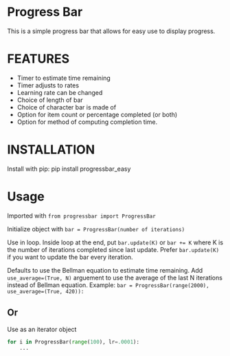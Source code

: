 # Progress Bar
This is a simple progress bar that allows for easy use to display progress.

# FEATURES
- Timer to estimate time remaining
- Timer adjusts to rates
- Learning rate can be changed
- Choice of length of bar
- Choice of character bar is made of
- Option for item count or percentage completed (or both)
- Option for method of computing completion time.

# INSTALLATION
Install with pip: pip install progressbar_easy

# Usage
Imported with `from progressbar import ProgressBar`

Initialize object with `bar = ProgressBar(number of iterations)`

Use in loop. Inside loop at the end, put `bar.update(K)` or `bar += K` where K is the number of iterations completed since last update.
Prefer `bar.update(K)` if you want to update the bar every iteration.

Defaults to use the Bellman equation to estimate time remaining.
Add `use_average=(True, N)` arguement to use the average of the last N iterations instead of Bellman equation.
Example: `bar = ProgressBar(range(2000), use_average=(True, 420)):`

## Or
Use as an iterator object

```Python
for i in ProgressBar(range(100), lr=.0001):
    ...
```
